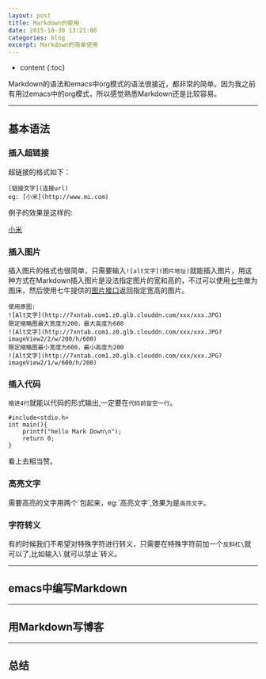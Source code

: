 ```yaml
---
layout: post
title: Markdown的使用
date: 2015-10-30 13:21:00
categories: blog
excerpt: Markdown的简单使用
---
```


* content
{:toc}

Markdown的语法和emacs中org模式的语法很接近，都非常的简单。因为我之前有用过emacs中的org模式，所以感觉熟悉Markdown还是比较容易。

---

## 基本语法

### 插入超链接

超链接的格式如下：

    [链接文字](连接url)
	eg: [小米](http://www.mi.com)
	
例子的效果是这样的:

[小米](http://www.mi.com)

### 插入图片

插入图片的格式也很简单，只需要输入`![alt文字](图片地址)`就能插入图片，用这种方式在Markdown插入图片是没法指定图片的宽和高的，不过可以使用[七牛](http://www.qiniu.com/)做为图床，然后使用七牛提供的[图片接口](http://developer.qiniu.com/docs/v6/api/reference/fop/image/imageview2.html)返回指定宽高的图片。

    使用原图:
    ![Alt文字](http://7xntab.com1.z0.glb.clouddn.com/xxx/xxx.JPG)
    限定缩略图最大宽度为200，最大高度为600
    ![Alt文字](http://7xntab.com1.z0.glb.clouddn.com/xxx/xxx.JPG?imageView2/2/w/200/h/600)
	限定缩略图最小宽度为600，最小高度为200
    ![Alt文字](http://7xntab.com1.z0.glb.clouddn.com/xxx/xxx.JPG?imageView2/1/w/600/h/200)

### 插入代码

`缩进4行`就能以代码的形式输出,一定要在`代码前留空一行`。

    #include<stdio.h>
    int main(){
        printf("hello Mark Down\n");
        return 0;
    }

看上去相当赞。

### 高亮文字

需要高亮的文字用两个\`包起来，eg:\`高亮文字\`,效果为是`高亮文字`。

### 字符转义

有的时候我们不希望对特殊字符进行转义，只需要在特殊字符前加一个`反斜杠\`就可以了,比如输入\\\`就可以禁止\`转义。

---

## emacs中编写Markdown

---

## 用Markdown写博客

---

## 总结
